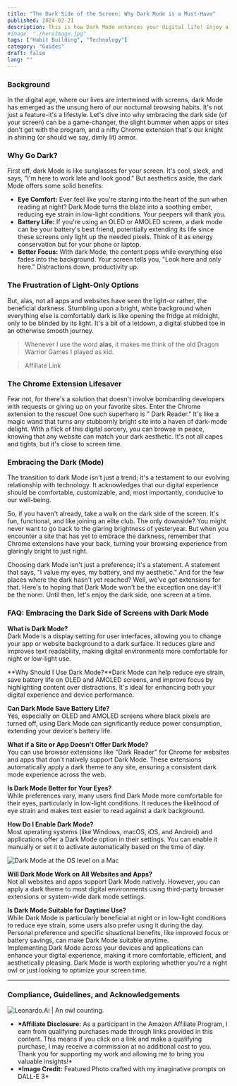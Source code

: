 ```yaml
---
title: "The Dark Side of the Screen: Why Dark Mode is a Must-Have"
published: 2024-02-21
description: This is how Dark Mode enhances your digital life! Enjoy a comfortable and efficient reading experience, all while indulging in its visually appealing benefits.
#image: "./heroImage.jpg"
tags: ["Habit Building", "Technology"]
category: "Guides"
draft: false
lang: ""
---
```



### Background

In the digital age, where our lives are intertwined with screens, dark Mode has emerged as the unsung hero of our nocturnal browsing habits. It's not just a feature-it's a lifestyle. Let's dive into why embracing the dark side (of your screen) can be a game-changer, the slight bummer when apps or sites don't get with the program, and a nifty Chrome extension that's our knight in shining (or should we say, dimly lit) armor.


### Why Go Dark?

First off, dark Mode is like sunglasses for your screen. It's cool, sleek, and says, "I'm here to work late and look good." But aesthetics aside, the dark Mode offers some solid benefits:

- **Eye Comfort:** Ever feel like you're staring into the heart of the sun when reading at night? Dark Mode turns the blaze into a soothing ember, reducing eye strain in low-light conditions. Your peepers will thank you.
- **Battery Life:** If you're using an OLED or AMOLED screen, a dark mode can be your battery's best friend, potentially extending its life since these screens only light up the needed pixels. Think of it as energy conservation but for your phone or laptop.
- **Better Focus:** With dark Mode, the content pops while everything else fades into the background. Your screen tells you, "Look here and only here." Distractions down, productivity up.

### The Frustration of Light-Only Options

But, alas, not all apps and websites have seen the light-or rather, the beneficial darkness. Stumbling upon a bright, white background when everything else is comfortably dark is like opening the fridge at midnight, only to be blinded by its light. It's a bit of a letdown, a digital stubbed toe in an otherwise smooth journey.

> Whenever I use the word **alas**, it makes me think of the old Dragon Warrior Games I played as kid.

> Affiliate Link

### The Chrome Extension Lifesaver

Fear not, for there's a solution that doesn't involve bombarding developers with requests or giving up on your favorite sites. Enter the Chrome extension to the rescue! One such superhero is " Dark Reader." It's like a magic wand that turns any stubbornly bright site into a haven of dark-mode delight. With a flick of this digital sorcery, you can browse in peace, knowing that any website can match your dark aesthetic. It's not all capes and tights, but it's close to screen time.

### Embracing the Dark (Mode)

The transition to dark Mode isn't just a trend; it's a testament to our evolving relationship with technology. It acknowledges that our digital experience should be comfortable, customizable, and, most importantly, conducive to our well-being.

So, if you haven't already, take a walk on the dark side of the screen. It's fun, functional, and like joining an elite club. The only downside? You might never want to go back to the glaring brightness of yesteryear. But when you encounter a site that has yet to embrace the darkness, remember that Chrome extensions have your back, turning your browsing experience from glaringly bright to just right.

Choosing dark Mode isn't just a preference; it's a statement. A statement that says, "I value my eyes, my battery, and my aesthetic." And for the few places where the dark hasn't yet reached? Well, we've got extensions for that. Here's to hoping that Dark Mode won't be the exception one day-it'll be the norm. Until then, let's enjoy the dark side, one screen at a time.

### FAQ: Embracing the Dark Side of Screens with Dark Mode

**What is Dark Mode?**  
Dark Mode is a display setting for user interfaces, allowing you to change your app or website background to a dark surface. It reduces glare and improves text readability, making digital environments more comfortable for night or low-light use.

**Why Should I Use Dark Mode?**Dark Mode can help reduce eye strain, save battery life on OLED and AMOLED screens, and improve focus by highlighting content over distractions. It's ideal for enhancing both your digital experience and device performance.

**Can Dark Mode Save Battery Life?**  
Yes, especially on OLED and AMOLED screens where black pixels are turned off, using Dark Mode can significantly reduce power consumption, extending your device's battery life.

**What if a Site or App Doesn't Offer Dark Mode?**  
You can use browser extensions like "Dark Reader" for Chrome for websites and apps that don't natively support Dark Mode. These extensions automatically apply a dark theme to any site, ensuring a consistent dark mode experience across the web.

**Is Dark Mode Better for Your Eyes?**  
While preferences vary, many users find Dark Mode more comfortable for their eyes, particularly in low-light conditions. It reduces the likelihood of eye strain and makes text easier to read against a dark background.

**How Do I Enable Dark Mode?**  
Most operating systems (like Windows, macOS, iOS, and Android) and applications offer a Dark Mode option in their settings. You can enable it manually or set it to activate automatically based on the time of day.

![Dark Mode at the OS level on a Mac](https://cdn-images-1.medium.com/max/800/1*P7Sz_AYcX0R0x2AgdU_2FA.png)

**Will Dark Mode Work on All Websites and Apps?**  
Not all websites and apps support Dark Mode natively. However, you can apply a dark theme to most digital environments using third-party browser extensions or system-wide dark mode settings.

**Is Dark Mode Suitable for Daytime Use?**  
While Dark Mode is particularly beneficial at night or in low-light conditions to reduce eye strain, some users also prefer using it during the day. Personal preference and specific situational benefits, like improved focus or battery savings, can make Dark Mode suitable anytime.  
Implementing Dark Mode across your devices and applications can enhance your digital experience, making it more comfortable, efficient, and aesthetically pleasing. Dark Mode is worth exploring whether you're a night owl or just looking to optimize your screen time.

---

### Compliance, Guidelines, and Acknowledgements

![Leonardo.Ai | An owl counting.](https://res-5.cloudinary.com/ddicetqs5/image/upload/f_auto,fl_force_strip,q_auto:best/v1/wayfinder-ghost-blog/0_uGgtPirpHbchvnrc)

- **\*Affiliate Disclosure:** As a participant in the Amazon Affiliate Program, I earn from qualifying purchases made through links provided in this content. This means if you click on a link and make a qualifying purchase, I may receive a commission at no additional cost to you. Thank you for supporting my work and allowing me to bring you valuable insights!\*
- **\*Image Credit:** Featured Photo crafted with my imaginative prompts on DALL-E 3\*
